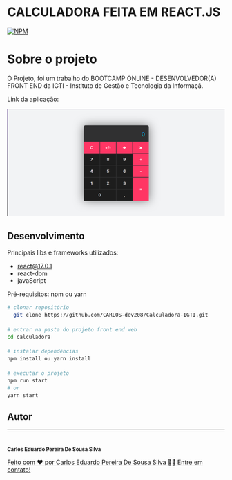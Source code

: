 
# CALCULADORA FEITA EM REACT.JS
[![NPM](https://img.shields.io/npm/l/react)](https://github.com/CARLOS-dev208/Calculadora-IGTI/blob/main/LICENSE) 

# Sobre o projeto
  O Projeto, foi um trabalho do BOOTCAMP ONLINE - DESENVOLVEDOR(A) FRONT END da IGTI - Instituto de Gestão e Tecnologia da Informaçã.

Link da aplicação: 

![Home](https://github.com/CARLOS-dev208/Calculadora-IGTI/blob/main/public/calculadora.png)


## Desenvolvimento 
Principais libs e frameworks utilizados:

- react@17.0.1
- react-dom
- javaScript

Pré-requisitos: npm ou yarn

```bash
# clonar repositório
  git clone https://github.com/CARLOS-dev208/Calculadora-IGTI.git

# entrar na pasta do projeto front end web
cd calculadora

# instalar dependências
npm install ou yarn install

# executar o projeto
npm run start
# or
yarn start 
```

## Autor

---

<a href="https://www.robsonnatanael.com.br">
 <img style="border-radius: 50%;" src="https://avatars.githubusercontent.com/u/62676357?s=400&u=c2e61c42fe62850dd3cd4b7b06cd894097ccfc45&v=4" width="100px;" alt=""/>
 <br />
 <sub><b>Carlos Eduardo Pereira De Sousa Silva</b></sub>
  

Feito com ❤️ por Carlos Eduardo Pereira De Sousa Silva 👋🏽 Entre em contato!








